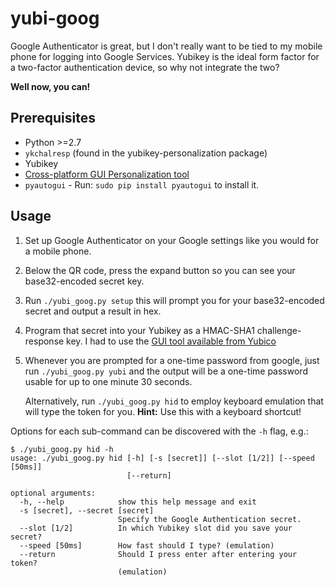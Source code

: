 # yubi-goog

Google Authenticator is great, but I don't really want to be tied to my mobile phone for logging into Google Services. Yubikey is the ideal form factor for a two-factor authentication device, so why not integrate the two? 

**Well now, you can!**

## Prerequisites

* Python >=2.7
* `ykchalresp` (found in the yubikey-personalization package)
* Yubikey
* [Cross-platform GUI Personalization tool][tool]
* `pyautogui` - Run: `sudo pip install pyautogui` to install it.

## Usage

1. Set up Google Authenticator on your Google settings like you would for a mobile phone.
2. Below the QR code, press the expand button so you can see your base32-encoded
   secret key.
3. Run `./yubi_goog.py setup` this will prompt you for your base32-encoded secret and output a result in hex.
4. Program that secret into your Yubikey as a HMAC-SHA1 challenge-response key. I had to use the [GUI tool available from Yubico][tool]
5. Whenever you are prompted for a one-time password from google, just run `./yubi_goog.py yubi` and the output will be a one-time password usable for up to one minute 30 seconds.

    Alternatively, run `./yubi_goog.py hid` to employ keyboard emulation that will type the token for you.
    __Hint:__ Use this with a keyboard shortcut!

Options for each sub-command can be discovered with the `-h` flag, e.g.: 

```console
$ ./yubi_goog.py hid -h
usage: ./yubi_goog.py hid [-h] [-s [secret]] [--slot [1/2]] [--speed [50ms]]
                          [--return]

optional arguments:
  -h, --help            show this help message and exit
  -s [secret], --secret [secret]
                        Specify the Google Authentication secret.
  --slot [1/2]          In which Yubikey slot did you save your secret?
  --speed [50ms]        How fast should I type? (emulation)
  --return              Should I press enter after entering your token?
                        (emulation)
```

[tool]: http://wiki.yubico.com/files/YubiKey%20Personalization%20Tool%20Installer-lin.tgz
